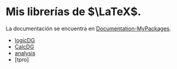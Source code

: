 # Mis librerías de $\LaTeX$.
La documentación se encuentra en [Documentation-MyPackages](https://github.com/DavidAGomezO/Documentation-MyPackages).
- [logicDG](https://github.com/DavidAGomezO/Documentation-MyPackages/blob/master/build/logicDGDoc.pdf)
- [CalcDG](https://github.com/DavidAGomezO/Documentation-MyPackages/blob/master/build/calcDGDoc.pdf)
- [analysis](https://github.com/DavidAGomezO/Documentation-MyPackages/blob/master/build/analysisDoc.pdf)
- [tpro]
